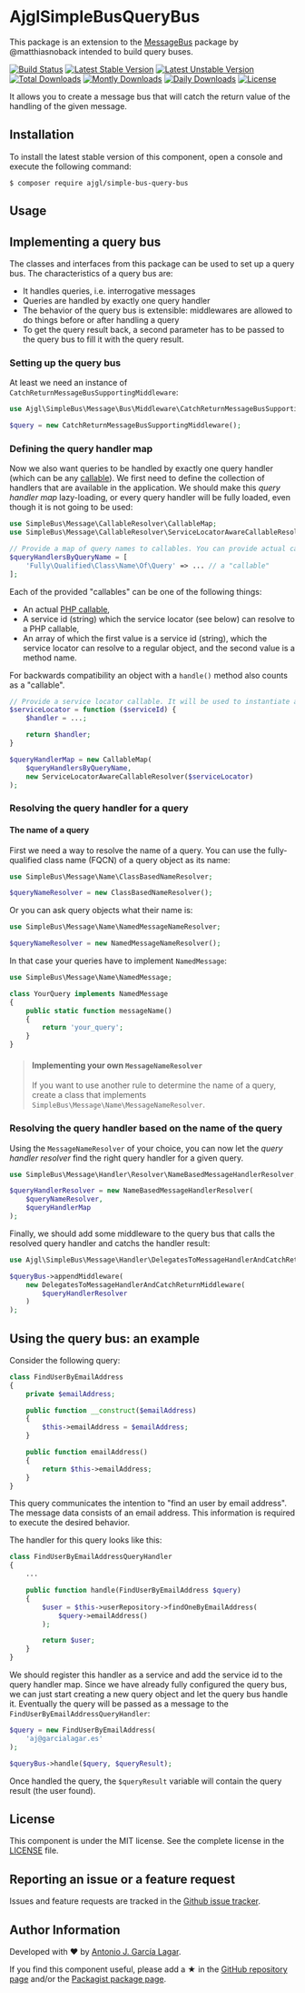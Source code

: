 AjglSimpleBusQueryBus
=====================

This package is an extension to the [MessageBus] package by @matthiasnoback intended to build query buses.

[![Build Status](https://travis-ci.org/ajgarlag/AjglSimpleBusQueryBus.png?branch=master)](https://travis-ci.org/ajgarlag/AjglSimpleBusQueryBus)
[![Latest Stable Version](https://poser.pugx.org/ajgl/simple-bus-query-bus/v/stable.png)](https://packagist.org/packages/ajgl/simple-bus-query-bus)
[![Latest Unstable Version](https://poser.pugx.org/ajgl/simple-bus-query-bus/v/unstable.png)](https://packagist.org/packages/ajgl/simple-bus-query-bus)
[![Total Downloads](https://poser.pugx.org/ajgl/simple-bus-query-bus/downloads.png)](https://packagist.org/packages/ajgl/simple-bus-query-bus)
[![Montly Downloads](https://poser.pugx.org/ajgl/simple-bus-query-bus/d/monthly.png)](https://packagist.org/packages/ajgl/simple-bus-query-bus)
[![Daily Downloads](https://poser.pugx.org/ajgl/simple-bus-query-bus/d/daily.png)](https://packagist.org/packages/ajgl/simple-bus-query-bus)
[![License](https://poser.pugx.org/ajgl/simple-bus-query-bus/license.png)](https://packagist.org/packages/ajgl/simple-bus-query-bus)

It allows you to create a message bus that will catch the return value of the handling of the given message.


Installation
------------

To install the latest stable version of this component, open a console and execute the following command:
```
$ composer require ajgl/simple-bus-query-bus
```


Usage
-----

## Implementing a query bus

The classes and interfaces from this package can be used to set up a query bus. The characteristics of a query bus are:

* It handles queries, i.e. interrogative messages
* Queries are handled by exactly one query handler
* The behavior of the query bus is extensible: middlewares are allowed to do things before or after handling a query
* To get the query result back, a second parameter has to be passed to the query bus to fill it with the query result.

### Setting up the query bus

At least we need an instance of `CatchReturnMessageBusSupportingMiddleware`:

```php
use Ajgl\SimpleBus\Message\Bus\Middleware\CatchReturnMessageBusSupportingMiddleware;

$query = new CatchReturnMessageBusSupportingMiddleware();
```

### Defining the query handler map

Now we also want queries to be handled by exactly one query handler (which can be any [callable](http://php.net/manual/en/language.types.callable.php)). We first need to define the collection of
handlers that are available in the application. We should make this *query handler map* lazy-loading, or every
query handler will be fully loaded, even though it is not going to be used:

```php
use SimpleBus\Message\CallableResolver\CallableMap;
use SimpleBus\Message\CallableResolver\ServiceLocatorAwareCallableResolver;

// Provide a map of query names to callables. You can provide actual callables, or lazy-loading ones.
$queryHandlersByQueryName = [
    'Fully\Qualified\Class\Name\Of\Query' => ... // a "callable"
];
```

Each of the provided "callables" can be one of the following things:

- An actual [PHP callable](http://php.net/manual/en/language.types.callable.php),
- A service id (string) which the service locator (see below) can resolve to a PHP callable,
- An array of which the first value is a service id (string), which the service locator can resolve to a regular object, and the second value is a method name.

For backwards compatibility an object with a `handle()` method also counts as a "callable".

```php
// Provide a service locator callable. It will be used to instantiate a handler service whenever requested.
$serviceLocator = function ($serviceId) {
    $handler = ...;

    return $handler;
}

$queryHandlerMap = new CallableMap(
    $queryHandlersByQueryName,
    new ServiceLocatorAwareCallableResolver($serviceLocator)
);
```

### Resolving the query handler for a query

#### The name of a query

First we need a way to resolve the name of a query. You can use the fully-qualified class name (FQCN) of a
query object as its name:

```php
use SimpleBus\Message\Name\ClassBasedNameResolver;

$queryNameResolver = new ClassBasedNameResolver();
```

Or you can ask query objects what their name is:

```php
use SimpleBus\Message\Name\NamedMessageNameResolver;

$queryNameResolver = new NamedMessageNameResolver();
```

In that case your queries have to implement `NamedMessage`:

```php
use SimpleBus\Message\Name\NamedMessage;

class YourQuery implements NamedMessage
{
    public static function messageName()
    {
        return 'your_query';
    }
}
```

> #### Implementing your own `MessageNameResolver`
>
> If you want to use another rule to determine the name of a query, create a class that implements
> `SimpleBus\Message\Name\MessageNameResolver`.

### Resolving the query handler based on the name of the query

Using the `MessageNameResolver` of your choice, you can now let the *query handler resolver* find the right query
handler for a given query.

```php
use SimpleBus\Message\Handler\Resolver\NameBasedMessageHandlerResolver;

$queryHandlerResolver = new NameBasedMessageHandlerResolver(
    $queryNameResolver,
    $queryHandlerMap
);
```

Finally, we should add some middleware to the query bus that calls the resolved query handler and catchs the handler result:

```php
use Ajgl\SimpleBus\Message\Handler\DelegatesToMessageHandlerAndCatchReturnMiddleware;

$queryBus->appendMiddleware(
    new DelegatesToMessageHandlerAndCatchReturnMiddleware(
        $queryHandlerResolver
    )
);
```

## Using the query bus: an example

Consider the following query:

```php
class FindUserByEmailAddress
{
    private $emailAddress;

    public function __construct($emailAddress)
    {
        $this->emailAddress = $emailAddress;
    }

    public function emailAddress()
    {
        return $this->emailAddress;
    }
}
```

This query communicates the intention to "find an user by email address". The message data consists of an email address. This information is required to execute the desired behavior.

The handler for this query looks like this:

```php
class FindUserByEmailAddressQueryHandler
{
    ...

    public function handle(FindUserByEmailAddress $query)
    {
        $user = $this->userRepository->findOneByEmailAddress(
            $query->emailAddress()
        );

        return $user;
    }
}
```

We should register this handler as a service and add the service id to the query handler map.
Since we have already fully configured the query bus, we can just start creating a new query object and let the
query bus handle it. Eventually the query will be passed as a message to the `FindUserByEmailAddressQueryHandler`:

```php
$query = new FindUserByEmailAddress(
    'aj@garcialagar.es'
);

$queryBus->handle($query, $queryResult);
```

Once handled the query, the `$queryResult` variable will contain the query result (the user found).


License
-------

This component is under the MIT license. See the complete license in the [LICENSE] file.


Reporting an issue or a feature request
---------------------------------------

Issues and feature requests are tracked in the [Github issue tracker].


Author Information
------------------

Developed with ♥ by [Antonio J. García Lagar].

If you find this component useful, please add a ★ in the [GitHub repository page] and/or the [Packagist package page].

[MessageBus]: http://simplebus.github.io/MessageBus
[LICENSE]: LICENSE
[Github issue tracker]: https://github.com/ajgarlag/AjglSimpleBusQueryBus/issues
[Antonio J. García Lagar]: http://aj.garcialagar.es
[GitHub repository page]: https://github.com/ajgarlag/AjglSimpleBusQueryBus
[Packagist package page]: https://packagist.org/packages/ajgl/simple-bus-query-bus
